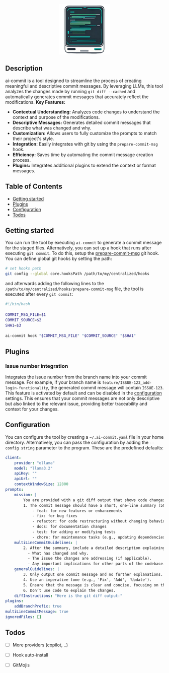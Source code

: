 <br />
<div align="center">
  <a href="#">
    <img src=".github/logo-1.png" alt="Logo" height="160">
  </a>
</div>

## Description

ai-commit is a tool designed to streamline the process of creating meaningful and descriptive commit messages. By leveraging LLMs, this tool analyzes the changes made by running `git diff --cached` and automatically generates commit messages that accurately reflect the modifications. 
**Key Features:**
- **Contextual Understanding:** Analyzes code changes to understand the context and purpose of the modifications.
- **Descriptive Messages:** Generates detailed commit messages that describe what was changed and why.
- **Customization:** Allows users to fully customize the prompts to match their project's style.
- **Integration:** Easily integrates with git by using the `prepare-commit-msg` hook.
- **Efficiency:** Saves time by automating the commit message creation process.
- **Plugins:** Integrates additional plugins to extend the context or format messages.

## Table of Contents
- [Getting started](#getting-started)
- [Plugins](#plugins)
- [Configuration](#configuration)
- [Todos](#todos)

## Getting started

You can run the tool by executing `ai-commit` to generate a commit message for the staged files. Alternatively, you can set up a hook that runs after executing `git commit`. To do this, setup the [prepare-commit-msg](https://git-scm.com/docs/githooks#_prepare_commit_msg) git hook. You can define global git hooks by setting the path:

```bash
# set hooks path
git config --global core.hooksPath /path/to/my/centralized/hooks
```

and afterwards adding the following lines to the `/path/to/my/centralized/hooks/prepare-commit-msg` file, the tool is executed after every `git commit`:

```bash
#!/bin/bash

COMMIT_MSG_FILE=$1
COMMIT_SOURCE=$2
SHA1=$3

ai-commit hook "$COMMIT_MSG_FILE" "$COMMIT_SOURCE" "$SHA1"
```

## Plugins

### Issue number integration

Integrates the issue number from the branch name into your commit message. For example, if your branch name is `feature/ISSUE-123_add-login-functionality`, the generated commit message will contain `ISSUE-123`. This feature is activated by default and can be disabled in the [configuration](#configuration) settings. This ensures that your commit messages are not only descriptive but also linked to the relevant issue, providing better traceability and context for your changes.

## Configuration

You can configure the tool by creating a `~/.ai-commit.yaml` file in your home directory. Alternatively, you can pass the configuration by adding the `--config string` parameter to the program. These are the predefined defaults:

```yaml
client:
    provider: "ollama"
    model: "llama3.2"
    apiKey: ""
    apiUrl: ""
    contextWindowSize: 12800
prompts:
    mission: |
        You are provided with a git diff output that shows code changes. Your task is to generate a structured and descriptive commit message based on the following guidelines:
        1. The commit message should have a short, one-line summary (50 characters or less) starting with one of the following keywords:
            - feat: for new features or enhancements
            - fix: for bug fixes
            - refactor: for code restructuring without changing behavior
            - docs: for documentation changes
            - test: for adding or modifying tests
            - chore: for maintenance tasks (e.g., updating dependencies)
    multiLineCommitGuidelines: |
        2. After the summary, include a detailed description explaining:
          - What has changed and why.
          - The issue the changes are addressing (if applicable).
          - Any important implications for other parts of the codebase.
    generalGuidelines: |
        3. Only output one commit message and no further explanations.
        4. Use an imperative tone (e.g., 'Fix', 'Add', 'Update').
        5. Ensure that the message is clear and concise, focusing on the intent of the changes rather than just describing the diff.
        6. Don‘t use code to explain the changes.
    diffInstructions: "Here is the git diff output:"
plugins:
    addBranchPrefix: true
multiLineCommitMessage: true
ignoredFiles: []
```

## Todos

* [ ] More providers (copilot, ..)

* [ ] Hook auto-install
* [ ] GitMojis
